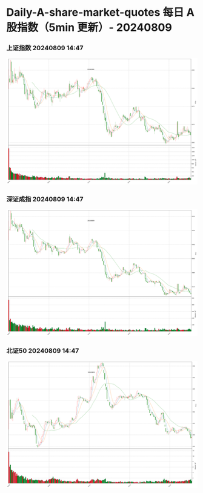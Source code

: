 
# Daily-A-share-market-quotes 每日 A 股指数（5min 更新）- 20240809

### 上证指数 20240809 14:47
![](./fig/2024/8/20240809-sh000001.png)

### 深证成指 20240809 14:47
![](./fig/2024/8/20240809-sz399001.png)

### 北证50 20240809 14:47
![](./fig/2024/8/20240809-bj899050.png)
